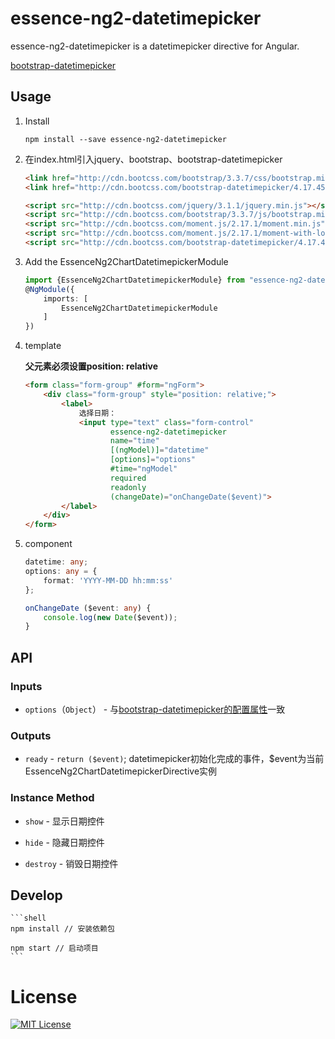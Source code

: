 # essence-ng2-datetimepicker

essence-ng2-datetimepicker is a datetimepicker directive for Angular.

[bootstrap-datetimepicker](http://eonasdan.github.io/bootstrap-datetimepicker/)

## Usage

1. Install

	```shell
	npm install --save essence-ng2-datetimepicker
	```
	
2. 在index.html引入jquery、bootstrap、bootstrap-datetimepicker

	```html
	<link href="http://cdn.bootcss.com/bootstrap/3.3.7/css/bootstrap.min.css" rel="stylesheet">
    <link href="http://cdn.bootcss.com/bootstrap-datetimepicker/4.17.45/css/bootstrap-datetimepicker.min.css" rel="stylesheet">
    
    <script src="http://cdn.bootcss.com/jquery/3.1.1/jquery.min.js"></script>
    <script src="http://cdn.bootcss.com/bootstrap/3.3.7/js/bootstrap.min.js"></script>
    <script src="http://cdn.bootcss.com/moment.js/2.17.1/moment.min.js"></script>
    <script src="http://cdn.bootcss.com/moment.js/2.17.1/moment-with-locales.min.js"></script>
    <script src="http://cdn.bootcss.com/bootstrap-datetimepicker/4.17.45/js/bootstrap-datetimepicker.min.js"></script>
	```

3. Add the EssenceNg2ChartDatetimepickerModule

	```typescript
	import {EssenceNg2ChartDatetimepickerModule} from "essence-ng2-datetimepicker";
	@NgModule({
	    imports: [
	        EssenceNg2ChartDatetimepickerModule
	    ]
	})
	```

4. template

	**父元素必须设置position: relative**

	```html
	<form class="form-group" #form="ngForm">
	    <div class="form-group" style="position: relative;">
	        <label>
	            选择日期：
	            <input type="text" class="form-control"
	                   essence-ng2-datetimepicker
	                   name="time"
	                   [(ngModel)]="datetime"
	                   [options]="options"
	                   #time="ngModel"
	                   required
	                   readonly
	                   (changeDate)="onChangeDate($event)">
	        </label>
	    </div>
	</form>
	```

5. component

	```typescript
	datetime: any;
    options: any = {
        format: 'YYYY-MM-DD hh:mm:ss'
    };

    onChangeDate ($event: any) {
        console.log(new Date($event));
    }
	```

## API

### Inputs

- `options`（`Object`） - 与[bootstrap-datetimepicker的配置属性](http://eonasdan.github.io/bootstrap-datetimepicker/Options/)一致

### Outputs

- `ready` - `return ($event)`; datetimepicker初始化完成的事件，$event为当前EssenceNg2ChartDatetimepickerDirective实例

### Instance Method

- `show` - 显示日期控件

- `hide` - 隐藏日期控件

- `destroy` - 销毁日期控件

## Develop

	```shell
	npm install // 安装依赖包
	
	npm start // 启动项目
	```

# License

[![MIT License](https://img.shields.io/badge/license-MIT-blue.svg?style=flat)](/LICENSE)
